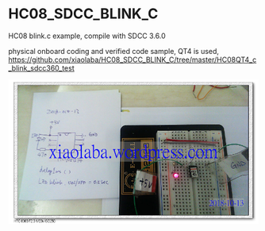 # HC08_SDCC_BLINK_C
HC08 blink.c example, compile with SDCC 3.6.0


physical onboard coding and verified code sample, QT4 is used,  
https://github.com/xiaolaba/HC08_SDCC_BLINK_C/tree/master/HC08QT4_c_blink_sdcc360_test  

![alt text](https://github.com/xiaolaba/HC08_SDCC_BLINK_C/blob/master/HC08QT4_c_blink_sdcc360_test/nEO_IMG_IMAG7352.jpg)
